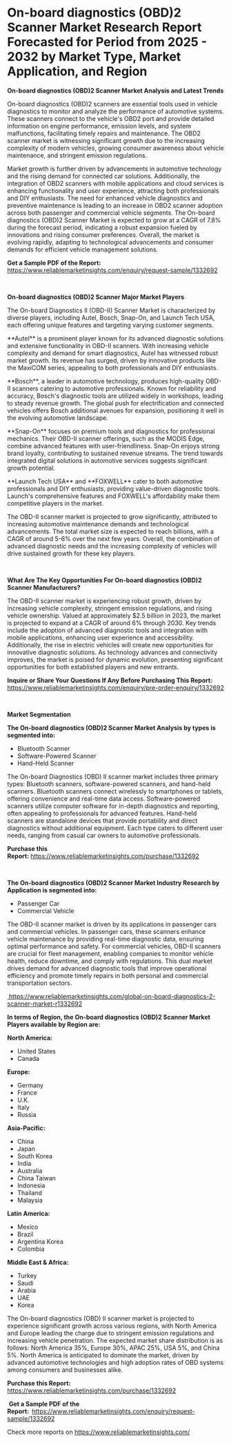 <p><h1>On-board diagnostics (OBD)2 Scanner Market Research Report Forecasted for Period from 2025 -  2032 by Market Type, Market Application, and Region</h1></p><p><strong>On-board diagnostics (OBD)2 Scanner Market Analysis and Latest Trends</strong></p>
<p><p>On-board diagnostics (OBD)2 scanners are essential tools used in vehicle diagnostics to monitor and analyze the performance of automotive systems. These scanners connect to the vehicle's OBD2 port and provide detailed information on engine performance, emission levels, and system malfunctions, facilitating timely repairs and maintenance. The OBD2 scanner market is witnessing significant growth due to the increasing complexity of modern vehicles, growing consumer awareness about vehicle maintenance, and stringent emission regulations.</p><p>Market growth is further driven by advancements in automotive technology and the rising demand for connected car solutions. Additionally, the integration of OBD2 scanners with mobile applications and cloud services is enhancing functionality and user experience, attracting both professionals and DIY enthusiasts. The need for enhanced vehicle diagnostics and preventive maintenance is leading to an increase in OBD2 scanner adoption across both passenger and commercial vehicle segments. The On-board diagnostics (OBD)2 Scanner Market is expected to grow at a CAGR of 7.8% during the forecast period, indicating a robust expansion fueled by innovations and rising consumer preferences. Overall, the market is evolving rapidly, adapting to technological advancements and consumer demands for efficient vehicle management solutions.</p></p>
<p><strong>Get a Sample PDF of the Report:&nbsp;</strong> <a href="https://www.reliablemarketinsights.com/enquiry/request-sample/1332692?utm_campaign=2185&utm_medium=2&utm_source=Github&utm_content=ia&utm_term=31032025&utm_id=on-board-diagnostics-obd2-scanner">https://www.reliablemarketinsights.com/enquiry/request-sample/1332692</a></p>
<p>&nbsp;</p>
<p><strong>On-board diagnostics (OBD)2 Scanner Major Market Players</strong></p>
<p><p>The On-board Diagnostics II (OBD-II) Scanner Market is characterized by diverse players, including Autel, Bosch, Snap-On, and Launch Tech USA, each offering unique features and targeting varying customer segments. </p><p>**Autel** is a prominent player known for its advanced diagnostic solutions and extensive functionality in OBD-II scanners. With increasing vehicle complexity and demand for smart diagnostics, Autel has witnessed robust market growth. Its revenue has surged, driven by innovative products like the MaxiCOM series, appealing to both professionals and DIY enthusiasts.</p><p>**Bosch**, a leader in automotive technology, produces high-quality OBD-II scanners catering to automotive professionals. Known for reliability and accuracy, Bosch's diagnostic tools are utilized widely in workshops, leading to steady revenue growth. The global push for electrification and connected vehicles offers Bosch additional avenues for expansion, positioning it well in the evolving automotive landscape.</p><p>**Snap-On** focuses on premium tools and diagnostics for professional mechanics. Their OBD-II scanner offerings, such as the MODIS Edge, combine advanced features with user-friendliness. Snap-On enjoys strong brand loyalty, contributing to sustained revenue streams. The trend towards integrated digital solutions in automotive services suggests significant growth potential.</p><p>**Launch Tech USA** and **FOXWELL** cater to both automotive professionals and DIY enthusiasts, providing value-driven diagnostic tools. Launch's comprehensive features and FOXWELL's affordability make them competitive players in the market.</p><p>The OBD-II scanner market is projected to grow significantly, attributed to increasing automotive maintenance demands and technological advancements. The total market size is expected to reach billions, with a CAGR of around 5-6% over the next few years. Overall, the combination of advanced diagnostic needs and the increasing complexity of vehicles will drive sustained growth for these key players.</p></p>
<p>&nbsp;</p>
<p><strong>What Are The Key Opportunities For On-board diagnostics (OBD)2 Scanner Manufacturers?</strong></p>
<p><p>The OBD-II scanner market is experiencing robust growth, driven by increasing vehicle complexity, stringent emission regulations, and rising vehicle ownership. Valued at approximately $2.5 billion in 2023, the market is projected to expand at a CAGR of around 6% through 2030. Key trends include the adoption of advanced diagnostic tools and integration with mobile applications, enhancing user experience and accessibility. Additionally, the rise in electric vehicles will create new opportunities for innovative diagnostic solutions. As technology advances and connectivity improves, the market is poised for dynamic evolution, presenting significant opportunities for both established players and new entrants.</p></p>
<p><strong>Inquire or Share Your Questions If Any Before Purchasing This Report:</strong> <a href="https://www.reliablemarketinsights.com/enquiry/pre-order-enquiry/1332692?utm_campaign=2185&utm_medium=2&utm_source=Github&utm_content=ia&utm_term=31032025&utm_id=on-board-diagnostics-obd2-scanner">https://www.reliablemarketinsights.com/enquiry/pre-order-enquiry/1332692</a></p>
<p>&nbsp;</p>
<p><strong>Market Segmentation</strong></p>
<p><strong>The On-board diagnostics (OBD)2 Scanner Market Analysis by types is segmented into:</strong></p>
<p><ul><li>Bluetooth Scanner</li><li>Software-Powered Scanner</li><li>Hand-Held Scanner</li></ul></p>
<p><p>The On-board Diagnostics (OBD) II scanner market includes three primary types: Bluetooth scanners, software-powered scanners, and hand-held scanners. Bluetooth scanners connect wirelessly to smartphones or tablets, offering convenience and real-time data access. Software-powered scanners utilize computer software for in-depth diagnostics and reporting, often appealing to professionals for advanced features. Hand-held scanners are standalone devices that provide portability and direct diagnostics without additional equipment. Each type caters to different user needs, ranging from casual car owners to automotive professionals.</p></p>
<p><strong>Purchase this Report:&nbsp;</strong><a href="https://www.reliablemarketinsights.com/purchase/1332692?utm_campaign=2185&utm_medium=2&utm_source=Github&utm_content=ia&utm_term=31032025&utm_id=on-board-diagnostics-obd2-scanner">https://www.reliablemarketinsights.com/purchase/1332692</a></p>
<p>&nbsp;</p>
<p><strong>The On-board diagnostics (OBD)2 Scanner Market Industry Research by Application is segmented into:</strong></p>
<p><ul><li>Passenger Car</li><li>Commercial Vehicle</li></ul></p>
<p><p>The OBD-II scanner market is driven by its applications in passenger cars and commercial vehicles. In passenger cars, these scanners enhance vehicle maintenance by providing real-time diagnostic data, ensuring optimal performance and safety. For commercial vehicles, OBD-II scanners are crucial for fleet management, enabling companies to monitor vehicle health, reduce downtime, and comply with regulations. This dual market drives demand for advanced diagnostic tools that improve operational efficiency and promote timely repairs in both personal and commercial transportation sectors.</p></p>
<p><a href="https://www.reliablemarketinsights.com/global-on-board-diagnostics-2-scanner-market-r1332692?utm_campaign=2185&utm_medium=2&utm_source=Github&utm_content=ia&utm_term=31032025&utm_id=on-board-diagnostics-obd2-scanner">&nbsp;https://www.reliablemarketinsights.com/global-on-board-diagnostics-2-scanner-market-r1332692</a></p>
<p><strong>In terms of Region, the On-board diagnostics (OBD)2 Scanner Market Players available by Region are:</strong></p>
<p>
    <p> <strong> North America: </strong>
        <ul>
            <li>United States</li>
            <li>Canada</li>
        </ul>
        </p> 
    <p> <strong> Europe: </strong>
        <ul>
            <li>Germany</li>
            <li>France</li>
            <li>U.K.</li>
            <li>Italy</li>
            <li>Russia</li>
        </ul>
        </p> 
    <p> <strong> Asia-Pacific: </strong>
        <ul>
            <li>China</li>
            <li>Japan</li>
            <li>South Korea</li>
            <li>India</li>
            <li>Australia</li>
            <li>China Taiwan</li>
            <li>Indonesia</li>
            <li>Thailand</li>
            <li>Malaysia</li>
        </ul>
        </p> 
    <p> <strong> Latin America: </strong>
        <ul>
            <li>Mexico</li>
            <li>Brazil</li>
            <li>Argentina Korea</li>
            <li>Colombia</li>
        </ul>
        </p> 
    <p> <strong> Middle East & Africa: </strong>
        <ul>
            <li>Turkey</li>
            <li>Saudi</li>
            <li>Arabia</li>
            <li>UAE</li>
            <li>Korea</li>
        </ul>
    </p>
    </p>
<p><p>The On-board diagnostics (OBD) II scanner market is projected to experience significant growth across various regions, with North America and Europe leading the charge due to stringent emission regulations and increasing vehicle penetration. The expected market share distribution is as follows: North America 35%, Europe 30%, APAC 25%, USA 5%, and China 5%. North America is anticipated to dominate the market, driven by advanced automotive technologies and high adoption rates of OBD systems among consumers and businesses alike.</p></p>
<p><strong>Purchase this Report: </strong><a href="https://www.reliablemarketinsights.com/purchase/1332692?utm_campaign=2185&utm_medium=2&utm_source=Github&utm_content=ia&utm_term=31032025&utm_id=on-board-diagnostics-obd2-scanner">https://www.reliablemarketinsights.com/purchase/1332692</a></p>
<p>&nbsp;<strong>Get a Sample PDF of the Report:&nbsp;&nbsp;</strong><a href="https://www.reliablemarketinsights.com/enquiry/request-sample/1332692?utm_campaign=2185&utm_medium=2&utm_source=Github&utm_content=ia&utm_term=31032025&utm_id=on-board-diagnostics-obd2-scanner">https://www.reliablemarketinsights.com/enquiry/request-sample/1332692</a></p>
<p><strong></strong></p>
<p>Check more reports on <a href="https://www.reliablemarketinsights.com/?utm_campaign=2185&utm_medium=2&utm_source=Github&utm_content=ia&utm_term=31032025&utm_id=on-board-diagnostics-obd2-scanner">https://www.reliablemarketinsights.com/</a></p>